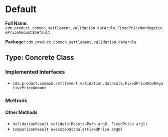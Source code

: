 # Default

**Full Name:** `cdm.product.common.settlement.validation.datarule.FixedPriceNonNegativePriceAmount$Default`

**Package:** `cdm.product.common.settlement.validation.datarule`

## Type: Concrete Class

### Implemented Interfaces

- `cdm.product.common.settlement.validation.datarule.FixedPriceNonNegativePriceAmount`

### Methods

#### Other Methods

- `ValidationResult validate(RosettaPath arg0, FixedPrice arg1)`
- `ComparisonResult executeDataRule(FixedPrice arg0)`

